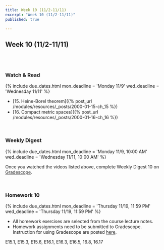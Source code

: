 ```yaml
---
title: Week 10 (11/2-11/11)
excerpt: "Week 10 (11/2-11/11)"
published: true

---
```


## Week 10 (11/2-11/11)

<br/>
<br/>


### Watch & Read

{% include due_dates.html
mon_deadline = 'Monday 11/9'
wed_deadline = 'Wednesday 11/11'
%}


* [15. Heine-Borel theorem]({% post_url /modules/resources/_posts/2000-01-15-ch_15 %})
* [16. Compact metric spaces]({% post_url /modules/resources/_posts/2000-01-16-ch_16 %})

<br/>

### Weekly Digest

{% include due_dates.html
mon_deadline = 'Monday 11/9, 10:00 AM'
wed_deadline = 'Wednesday 11/11, 10:00 AM'
%}

Once you watched the videos listed above, complete Weekly Digest 10 on [Gradescope](https://www.gradescope.com).

<br/>



### Homework 10


{% include due_dates.html
mon_deadline = 'Thursday 11/19, 11:59 PM'
wed_deadline = 'Thursday 11/19, 11:59 PM'
%}

* All homework exercises are selected from the course lecture notes.
* Homework assignments need to be submitted to Gradescope. Instruction for
using Gradescope are posted [here](https://www.ubgradescope.info/).


E15.1, E15.3, E15.6, E16.1, E16.3, E16.5, 16.8, 16.17

